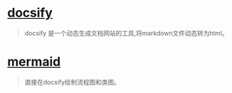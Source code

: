 # [docsify](https://docsify.js.org/)
> docsify 是一个动态生成文档网站的工具,将markdown文件动态转为html。

# [mermaid](https://mermaid-js.github.io/mermaid)
> 直接在docsify绘制流程图和类图。